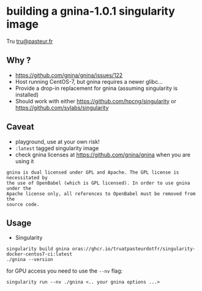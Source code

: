 # building a gnina-1.0.1 singularity image

Tru <tru@pasteur.fr>

## Why ?
- https://github.com/gnina/gnina/issues/122
- Host running CentOS-7, but gnina requires a newer glibc...
- Provide a drop-in replacement for gnina (assuming singularity is installed)
- Should work with either https://github.com/hpcng/singularity or https://github.com/sylabs/singularity

## Caveat
- playground, use at your own risk!
- `:latest` tagged singularity image
- check gnina licenses at https://github.com/gnina/gnina when you are using it
```
gnina is dual licensed under GPL and Apache. The GPL license is necessitated by
the use of OpenBabel (which is GPL licensed). In order to use gnina under the
Apache license only, all references to OpenBabel must be removed from the
source code.
```

## Usage

- Singularity 
```
singularity build gnina oras://ghcr.io/truatpasteurdotfr/singularity-docker-centos7-ci:latest
./gnina --version
```
for GPU access you need to use the `--nv` flag:
```
singularity run --nv ./gnina <.. your gnina options ...>
```
